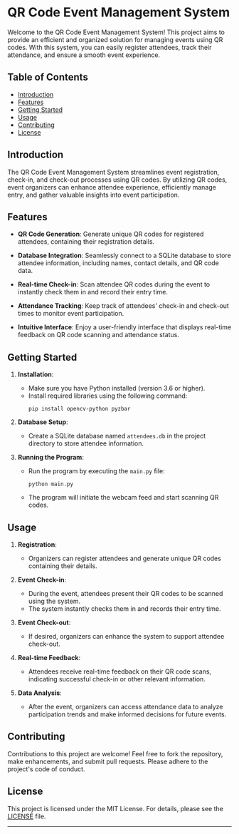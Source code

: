 # QR Code Event Management System

Welcome to the QR Code Event Management System! This project aims to provide an efficient and organized solution for managing events using QR codes. With this system, you can easily register attendees, track their attendance, and ensure a smooth event experience.

## Table of Contents

- [Introduction](#introduction)
- [Features](#features)
- [Getting Started](#getting-started)
- [Usage](#usage)
- [Contributing](#contributing)
- [License](#license)

## Introduction

The QR Code Event Management System streamlines event registration, check-in, and check-out processes using QR codes. By utilizing QR codes, event organizers can enhance attendee experience, efficiently manage entry, and gather valuable insights into event participation.

## Features

- **QR Code Generation**: Generate unique QR codes for registered attendees, containing their registration details.

- **Database Integration**: Seamlessly connect to a SQLite database to store attendee information, including names, contact details, and QR code data.

- **Real-time Check-in**: Scan attendee QR codes during the event to instantly check them in and record their entry time.

- **Attendance Tracking**: Keep track of attendees' check-in and check-out times to monitor event participation.

- **Intuitive Interface**: Enjoy a user-friendly interface that displays real-time feedback on QR code scanning and attendance status.

## Getting Started

1. **Installation**:
   - Make sure you have Python installed (version 3.6 or higher).
   - Install required libraries using the following command:
     ```
     pip install opencv-python pyzbar
     ```

2. **Database Setup**:
   - Create a SQLite database named `attendees.db` in the project directory to store attendee information.

3. **Running the Program**:
   - Run the program by executing the `main.py` file:
     ```
     python main.py
     ```
   - The program will initiate the webcam feed and start scanning QR codes.

## Usage

1. **Registration**:
   - Organizers can register attendees and generate unique QR codes containing their details.

2. **Event Check-in**:
   - During the event, attendees present their QR codes to be scanned using the system.
   - The system instantly checks them in and records their entry time.

3. **Event Check-out**:
   - If desired, organizers can enhance the system to support attendee check-out.

4. **Real-time Feedback**:
   - Attendees receive real-time feedback on their QR code scans, indicating successful check-in or other relevant information.

5. **Data Analysis**:
   - After the event, organizers can access attendance data to analyze participation trends and make informed decisions for future events.

## Contributing

Contributions to this project are welcome! Feel free to fork the repository, make enhancements, and submit pull requests. Please adhere to the project's code of conduct.

## License

This project is licensed under the MIT License. For details, please see the [LICENSE](LICENSE) file.

---
